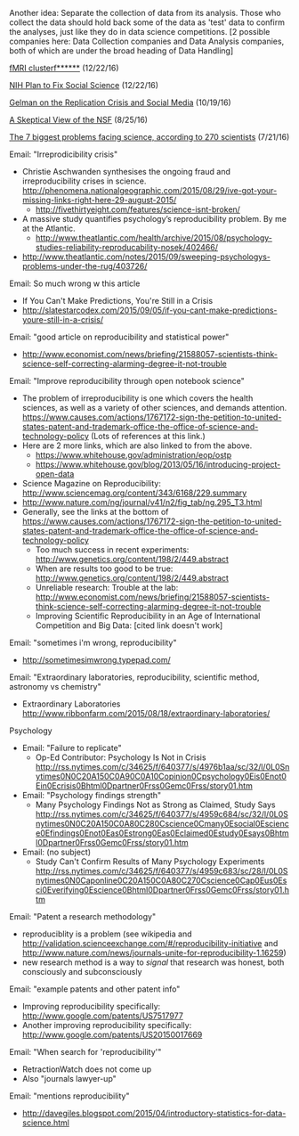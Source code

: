Another idea: Separate the collection of data from its analysis.  Those who collect the data should hold back some of the data as 'test' data to confirm the analyses, just like they do in data science competitions.  [2 possible companies here: Data Collection companies and Data Analysis companies, both of which are under the broad heading of Data Handling]

[fMRI clusterf******](http://andrewgelman.com/2016/12/10/fmri-clusterf/) (12/22/16)

[NIH Plan to Fix Social Science](http://marginalrevolution.com/marginalrevolution/2016/11/nih-plan-fix-social-science.html) (12/22/16)

[Gelman on the Replication Crisis and Social Media](http://marginalrevolution.com/marginalrevolution/2016/09/gelman-replication-crisis-social-media.html) (10/19/16)

[A Skeptical View of the NSF](http://marginalrevolution.com/marginalrevolution/2016/08/a-skeptical-view-of-the-nsf.html) (8/25/16)

[The 7 biggest problems facing science, according to 270 scientists](http://www.vox.com/2016/7/14/12016710/science-challeges-research-funding-peer-review-process) (7/21/16)

Email: "Irreprodicibility crisis"
* Christie Aschwanden synthesises the ongoing fraud and irreproducibility crises in science. http://phenomena.nationalgeographic.com/2015/08/29/ive-got-your-missing-links-right-here-29-august-2015/
  * http://fivethirtyeight.com/features/science-isnt-broken/
* A massive study quantifies psychology’s reproducibility problem. By me at the Atlantic.
  * http://www.theatlantic.com/health/archive/2015/08/psychology-studies-reliability-reproducability-nosek/402466/
* http://www.theatlantic.com/notes/2015/09/sweeping-psychologys-problems-under-the-rug/403726/

Email: So much wrong w this article
* If You Can't Make Predictions, You're Still in a Crisis
* http://slatestarcodex.com/2015/09/05/if-you-cant-make-predictions-youre-still-in-a-crisis/

Email: "good article on reproducibility and statistical power"
* http://www.economist.com/news/briefing/21588057-scientists-think-science-self-correcting-alarming-degree-it-not-trouble

Email: "Improve reproducibility through open notebook science"
* The problem of irreproducibility is one which covers the health sciences, as well as a variety of other sciences, and demands attention. https://www.causes.com/actions/1767172-sign-the-petition-to-united-states-patent-and-trademark-office-the-office-of-science-and-technology-policy  (Lots of references at this link.)
* Here are 2 more links, which are also linked to from the above.
  * https://www.whitehouse.gov/administration/eop/ostp
  * https://www.whitehouse.gov/blog/2013/05/16/introducing-project-open-data
* Science Magazine on Reproducibility: http://www.sciencemag.org/content/343/6168/229.summary
* http://www.nature.com/ng/journal/v41/n2/fig_tab/ng.295_T3.html
* Generally, see the links at the bottom of https://www.causes.com/actions/1767172-sign-the-petition-to-united-states-patent-and-trademark-office-the-office-of-science-and-technology-policy
  * Too much success in recent experiments: http://www.genetics.org/content/198/2/449.abstract
  * When are results too good to be true: http://www.genetics.org/content/198/2/449.abstract
  * Unreliable research: Trouble at the lab: http://www.economist.com/news/briefing/21588057-scientists-think-science-self-correcting-alarming-degree-it-not-trouble
  * Improving Scientific Reproducibility in an Age of International Competition and Big Data: [cited link doesn't work]

Email: "sometimes i'm wrong, reproducibility"
* http://sometimesimwrong.typepad.com/

Email: "Extraordinary laboratories, reproducibility, scientific method, astronomy vs chemistry"
* Extraordinary Laboratories http://www.ribbonfarm.com/2015/08/18/extraordinary-laboratories/

Psychology
* Email: "Failure to replicate"
  * Op-Ed Contributor: Psychology Is Not in Crisis http://rss.nytimes.com/c/34625/f/640377/s/4976b1aa/sc/32/l/0L0Snytimes0N0C20A150C0A90C0A10Copinion0Cpsychology0Eis0Enot0Ein0Ecrisis0Bhtml0Dpartner0Frss0Gemc0Frss/story01.htm
* Email: "Psychology findings strength"
  * Many Psychology Findings Not as Strong as Claimed, Study Says http://rss.nytimes.com/c/34625/f/640377/s/4959c684/sc/32/l/0L0Snytimes0N0C20A150C0A80C280Cscience0Cmany0Esocial0Escience0Efindings0Enot0Eas0Estrong0Eas0Eclaimed0Estudy0Esays0Bhtml0Dpartner0Frss0Gemc0Frss/story01.htm
* Email: (no subject)
  * Study Can't Confirm Results of Many Psychology Experiments http://rss.nytimes.com/c/34625/f/640377/s/4959c683/sc/28/l/0L0Snytimes0N0Caponline0C20A150C0A80C270Cscience0Cap0Eus0Esci0Everifying0Escience0Bhtml0Dpartner0Frss0Gemc0Frss/story01.htm

Email: "Patent a research methodology"
* reproduciblity is a problem (see wikipedia and http://validation.scienceexchange.com/#/reproducibility-initiative and http://www.nature.com/news/journals-unite-for-reproducibility-1.16259)
* new research method is a way to _signal_ that research was honest, both consciously and subconsciously

Email: "example patents and other patent info"
* Improving reproducibility specifically: http://www.google.com/patents/US7517977
* Another improving reproducibility specifically: http://www.google.com/patents/US20150017669

Email: "When search for 'reproducibility'"
* RetractionWatch does not come up
* Also "journals lawyer-up"

Email: "mentions reproducibility"
* http://davegiles.blogspot.com/2015/04/introductory-statistics-for-data-science.html